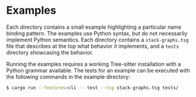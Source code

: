 # Examples

Each directory contains a small example highlighting a particular name binding pattern.
The examples use Python syntax, but do not necessarily implement Python semantics.
Each directory contains a `stack-graphs.tsg` file that describes at the top what behavior it implements, and a `tests` directory showcasing the behavior.

Running the examples requires a working Tree-sitter installation with a Python grammar available. The tests for an example can be executed with the following commands in the example directory:

```bash
$ cargo run --features=cli -- test --tsg stack-graphs.tsg tests/
```

